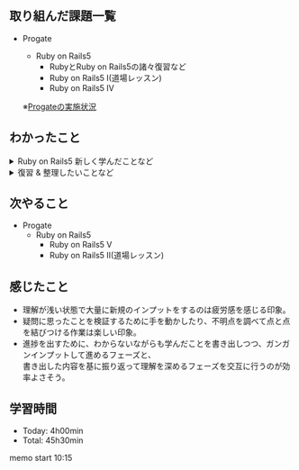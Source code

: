 ## 取り組んだ課題一覧
- Progate
  - Ruby on Rails5
    - RubyとRuby on Rails5の諸々復習など
    - Ruby on Rails5 I(道場レッスン)
    - Ruby on Rails5 IV

  ※[Progateの実施状況](https://github.com/ishiiii000/work/blob/main/01_Progate/plan.md)

## わかったこと
<details>
<summary>Ruby on Rails5 新しく学んだことなど</summary>

  - hoge
</details>

<details>
<summary>復習 & 整理したいことなど</summary>

  1.  シンボルについて、コロンで混乱している
      <details>

        - [cf.](https://www.sejuku.net/blog/13094)
          - Symbolはクラスっぽい
          - 前置コロンとするとシンボルとなる
          - 後置コロンはハッシュのキーや、キーワード引数  
            ※キー： バリュー的な形式の時に後置コロンを使うように見える
          - シンボルは可読性の高い識別子の位置づけに見える  
            ※JavaとかならStringでなくenumを使うイメージに近そう
          - シンボルはただの識別子であり、文字列データを持たない
          - シンボルは一度生成されると同じメモリ領域を使用する  
            一方で文字列は毎回別途メモリ領域を確保して生成される
          - シンボルはメモリ消費が少ない、処理が高速、可読性が高い(ハッシュ定義など)
      </details>

  1.  `@hoge`とかの@について
       <details>
          
         - [cf.](https://qiita.com/kouhy/items/ab458e6cca083053300f)
           - `@hoge`はインスタンス変数の宣言っぽい
           - インスタンス変数の宣言がメソッドの中で行われるので混乱している  
             → initializeで初期化、値がない場合もnilで初期化が一番自然に見える
         - [cf.](https://style.potepan.com/articles/32866.html)
           - Rubyで使える変数の種類は4種
             - ローカル変数：`hoge` や `_hoge`、有効なスコープはブロック内
             - インスタンス変数： `@hoge`、有効なスコープはオブジェクト内
             - クラス変数： `@@hoge`、有効なスコープはクラス内
             - グローバル変数：`$hoge`、どこからでも参照可能
         - [cf.](https://jp-seemore.com/web/9356/)
           - アクセッサ：attr_accessor
           - attr_accessorにインスタンス変数の名前のシンボルを指定するとアクセッサが自動生成される。  
             なぜシンボル指定なのか内部的な仕組みは不明だが、とりあえず指定するのはシンボルと覚えた。
         - [cf.](https://zenn.dev/ganmo3/articles/58c1f44fa50831)
           - インスタンス変数はRailsのcontrollerとviewで共有できる。
           - Progate初回参照時点では@をつけるとcontrollerの変数をviewに渡せる、  
             の理解をしていたが、スコープ的にインスタンス変数にすると、  
             viewからも参照可能、みたいな理解の方が正確そう。
       </details>
  1.  `<% %>`、`<%= %>`の違いなどについて
       <details>

         - [cf.](https://losenotime.jp/view-erb/)
           - Progate参照時点と理解変わらずで、表示するか、しないかだけが違いになってそう
         - [cf.](https://www.buildinsider.net/web/rubyonrails4/0203#:~:text=%E5%8B%95%E7%9A%84%E3%81%AA%E5%87%A6%E7%90%86%E3%81%AF%3C%20%25%20%E2%80%A6%20%25%20%3E%20%E3%82%84%3C%20%25%20%3D%20%E2%80%A6%20%25%20%3E%20%E3%81%A7%E8%A8%98%E8%BF%B0%E3%81%99%E3%82%8B)
           - `<%= %>`はバックエンドの言語のイメージでいくと、returnされているイメージに近そう
           - returnされる → htmlのテンプレートの枠に内容が設定される → ブラウザ上表示されるみたいな
       </details>
  1.  `self`がなくてもインスタンスメソッドからインスタンス変数参照できそう
       <details>

         - [cf.](https://qiita.com/fumi1011/items/9a262800f729aa20a9a1)
         - [cf.](https://qiita.com/fumi1011/items/484a4366ca424e06345e)
           - `@hoge`と`self.hoge`の違いもなんとなく分かった気がする
           - インスタンス変数はコレ`@hoge`
           - self.hogeは`@hoge`そのものにダイレクトにアクセスしているわけでなく、  
             attr_accessorにより間接的に`@hoge`にアクセスしてる
           - [推測]インスタンスメソッドの中において、  
             ローカル変数のスコープ > インスタンス変数のスコープの優先順位になっていて、  
             明示的に`self.hoge`としない場合(単に`hoge`とする場合)、  
             ローカル変数の`hoge`がないなら、`self`の`hoge`と解釈して、  
             結果的に`@hoge`にアクセスしてそう
       </details>
  1.  Post.firstは順序指定がない場合、ランダム順序で先頭1件取得？暗黙的にcreated_atとかで整列してる？
       <details>

         - [cf.](https://railsdoc.com/page/model_first)
           - 多分明示的にAPで順序指定しないとdbms側のデフォの並び順に依存しそうな気がする
           - ケース次第で並び順不定となりそうなので、ソートした上でfirstを使用するのが無難そうな気がする
       </details>
  1.  `find_by`で`id`以外の例えば`content`とかで取得すると、勝手に`limit 1`が効いてそう。(デフォだと複数件取得されない)
      <details>

        - [cf.](https://railsdoc.com/page/find_by)
          - 条件を指定した上で最初の一件を取得する
          - 主キーに対して`find_by`を使う場合は特に気にすることなさそう
          - 主キー以外に対して`find_by`を使う場合は順序指定が必要そう
        - [cf.](https://qiita.com/nakayuu07/items/3d5e2f8784b6f18186f2)
        - [cf.](https://www.sejuku.net/blog/13000)
          - 主キーで取得するための`find`もあるらしい
          - 絞り込んで複数件取得するための`where`もあるらしい
      </details>
  1.  定義しなくても使えるメソッド達について
       <details>

         - [cf.](https://wa3.i-3-i.info/word1193.html)
           - 組み込み関数(ビルドイン関数) ⇔ ユーザ定義関数(自作関数)
           - 組み込み関数は [Railsドキュメント](https://railsdoc.com/) で調べられそう
       </details>
</details>

## 次やること
- Progate
  - Ruby on Rails5
    - Ruby on Rails5 V
    - Ruby on Rails5 II(道場レッスン)

## 感じたこと
- 理解が浅い状態で大量に新規のインプットをするのは疲労感を感じる印象。
- 疑問に思ったことを検証するために手を動かしたり、不明点を調べて点と点を結びつける作業は楽しい印象。
- 進捗を出すために、わからないながらも学んだことを書き出しつつ、ガンガンインプットして進めるフェーズと、  
  書き出した内容を基に振り返って理解を深めるフェーズを交互に行うのが効率よさそう。


## 学習時間
- Today: 4h00min
- Total: 45h30min

memo
start 10:15
